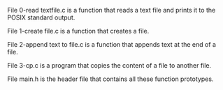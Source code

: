 File 0-read textfile.c is a function that reads a text file and prints it to the POSIX standard output.

File 1-create file.c is a function that creates a file.

File 2-append text to file.c is a function that appends text at the end of a file.

File 3-cp.c is a program that copies the content of a file to another file.

File main.h is the header file that contains all these function prototypes.
